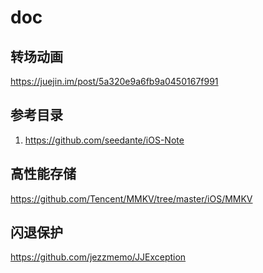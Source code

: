 # doc


## 转场动画

https://juejin.im/post/5a320e9a6fb9a0450167f991

## 参考目录
1. https://github.com/seedante/iOS-Note


## 高性能存储
https://github.com/Tencent/MMKV/tree/master/iOS/MMKV

## 闪退保护
https://github.com/jezzmemo/JJException
